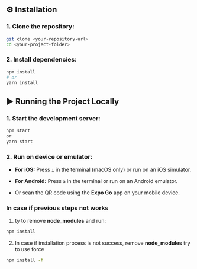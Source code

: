 ## ⚙️ Installation

### 1. Clone the repository:

```bash
git clone <your-repository-url>
cd <your-project-folder>
```

### 2. Install dependencies:
```bash
npm install
# or
yarn install
```

## ▶️ Running the Project Locally

### 1. Start the development server:
```bash
npm start
or
yarn start
```

### 2. Run on device or emulator:
-   **For iOS:** Press `i` in the terminal (macOS only) or run on an iOS simulator.
    
-   **For Android:** Press `a` in the terminal or run on an Android emulator.
    
-   Or scan the QR code using the **Expo Go** app on your mobile device.


### In case  if previous steps not works
1. ty to remove **node_modules** and run:
```bash
npm install
```

2. In case if installation process is not success, remove **node_modules** try to use force

```bash
npm install -f
```
